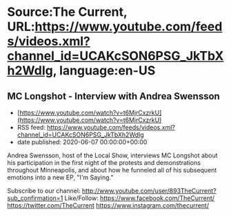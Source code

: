 # Source:The Current, URL:https://www.youtube.com/feeds/videos.xml?channel_id=UCAKcSON6PSG_JkTbXh2WdIg, language:en-US

## MC Longshot - Interview with Andrea Swensson
 - [https://www.youtube.com/watch?v=t6MjrCxzrkU](https://www.youtube.com/watch?v=t6MjrCxzrkU)
 - RSS feed: https://www.youtube.com/feeds/videos.xml?channel_id=UCAKcSON6PSG_JkTbXh2WdIg
 - date published: 2020-06-07 00:00:00+00:00

Andrea Swensson, host of the Local Show, interviews MC Longshot about his participation in the first night of the protests and demonstrations throughout Minneapolis, and about how he funneled all of his subsequent emotions into a new EP, "I'm Saying."

Subscribe to our channel:
http://www.youtube.com/user/893TheCurrent?sub_confirmation=1
Like/Follow:
https://www.facebook.com/TheCurrent/
https://twitter.com/TheCurrent
https://www.instagram.com/thecurrent/

